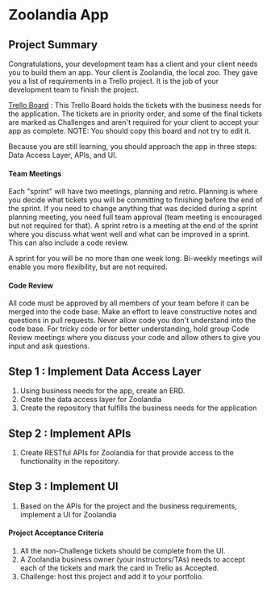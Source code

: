 # Zoolandia App

## Project Summary
Congratulations, your development team has a client and your client needs you to build them an app. Your client is Zoolandia, the local zoo. They gave you a list of requirements in a Trello project. It is the job of your development team to finish the project.

[Trello Board](https://trello.com/b/GDb7POlI/zoolandia-app) : This Trello Board holds the tickets with the business needs for the application. The tickets are in priority order, and some of the final tickets are marked as Challenges and aren't required for your client to accept your app as complete. 
NOTE: You should copy this board and not try to edit it.

Because you are still learning, you should approach the app in three steps: Data Access Layer, APIs, and UI. 

#### Team Meetings
Each "sprint" will have two meetings, planning and retro. Planning is where you decide what tickets you will be committing to finishing before the end of the sprint. If you need to change anything that was decided during a sprint planning meeting, you need full team approval (team meeting is encouraged but not required for that). A sprint retro is a meeting at the end of the sprint where you discuss what went well and what can be improved in a sprint. This can also include a code review.

A sprint for you will be no more than one week long. Bi-weekly meetings will enable you more flexibility, but are not required.

#### Code Review
All code must be approved by all members of your team before it can be merged into the code base. Make an effort to leave constructive notes and questions in pull requests. Never allow code you don't understand into the code base. For tricky code or for better understanding, hold group Code Review meetings where you discuss your code and allow others to give you input and ask questions.

## Step 1 : Implement Data Access Layer 

 1. Using business needs for the app, create an ERD.
 2. Create the data access layer for Zoolandia
 3. Create the repository that fulfills the business needs for the application

## Step 2 : Implement APIs

1. Create RESTful APIs for Zoolandia for that provide access to the functionality in the repository.

## Step 3 : Implement UI

1. Based on the APIs for the project and the business requirements, implement a UI for Zoolandia


#### Project Acceptance Criteria

1. All the non-Challenge tickets should be complete from the UI.
2. A Zoolandia business owner (your instructors/TAs) needs to accept each of the tickets and mark the card in Trello as Accepted.
3. Challenge: host this project and add it to your portfolio.
